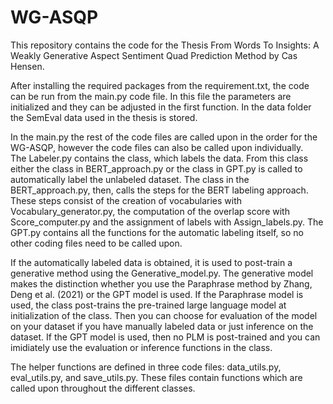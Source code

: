 # WG-ASQP

This repository contains the code for the Thesis From Words To Insights: A Weakly Generative Aspect Sentiment Quad Prediction Method by Cas Hensen. 

After installing the required packages from the requirement.txt, the code can be run from the main.py code file. 
In this file the parameters are initialized and they can be adjusted in the first function. 
In the data folder the SemEval data used in the thesis is stored. 

In the main.py the rest of the code files are called upon in the order for the WG-ASQP, however the code files can also be called upon individually.  
The Labeler.py contains the class, which labels the data. From this class either the class in BERT_approach.py or the class in GPT.py is called to automatically label the unlabeled dataset. 
The class in the BERT_approach.py, then, calls the steps for the BERT labeling approach. These steps consist of the creation of vocabularies with Vocabulary_generator.py, the computation of the overlap score with Score_computer.py and the assignment of labels with Assign_labels.py. 
The GPT.py contains all the functions for the automatic labeling itself, so no other coding files need to be called upon. 

If the automatically labeled data is obtained, it is used to post-train a generative method using the Generative_model.py. The generative model makes the distinction whether you use the Paraphrase method by Zhang, Deng et al. (2021) or the GPT model is used. 
If the Paraphrase model is used, the class post-trains the pre-trained large language model at initialization of the class. Then you can choose for evaluation of the model on your dataset if you have manually labeled data or just inference on the dataset. 
If the GPT model is used, then no PLM is post-trained and you can imidiately use the evaluation or inference functions in the class. 

The helper functions are defined in three code files: data_utils.py, eval_utils.py, and save_utils.py. These files contain functions which are called upon throughout the different classes. 
